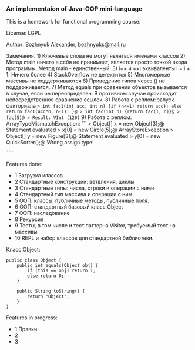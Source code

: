 ### An implementaion of Java-OOP mini-language

This is a homework for functional programming course.

License: LGPL

Author: Bozhnyuk Alexander, bozhnyuks@mail.ru

Замечания. 
    1) Ключевые слова не могут являться именами классов
    2) Метод main ничего в себя не принимает, является просто точкой входа программы. Метод main - единственный.
    3) i++ и ++i эквиваленты i = i + 1. Ничего более
    4) StackOverflow не детектится
    5) Многомерные массивы не поддерживаются
    6) Приведение типов через () не поддерживается. 
    7) Метод equals при сравнении объектов вызывается в случае, если он переопределен. В противном случае происходит непосредственное сравнение ссылок.
    8) Работа с реплом: запуск факториала 
    ```
    > int fac1(int acc, int n) {if (n<=1) return acc}; else return fac1(acc*n, n-1); }@
    > int fac(int n) {return fac(1, n)}@
    > fac(5)@
    > Result: VInt (120)
    ```
    9) Работа с реплом: ArrayTypeMismatchException: 
    ```
    > Object[] x = new Object[3];@    
    Statement evaluated
    > x[0] = new Circle(5);@
    ArrayStoreException
    > Object[] y = new Figure[3];@
    Statement evaluated
    > y[0] = new QuickSorter();@
    Wrong assign type!

    ```

Features done:

- 1 Загрузка классов
- 2 Стандартные конструкции: ветвления, циклы
- 3 Стандартные типы: числа, строки и операции с ними
- 4 Стандартный тип массива и операции с ним.
- 5 ООП: классы, публичные методы, публичные поля.  
- 6 ООП: стандартный базовый класс Object
- 7 ООП: наследование
- 8 Рекурсия
- 9 Тесты, в том числе и тест паттерна Visitor, требуемый тест на массивы
- 10 REPL и набор классов для стандартной библиотеки.

Класс Object: 
```
public class Object {
    public int equals(Object obj) {
        if (this == obj) return 1;
        else return 0;
    }
    
    public String toString() {
    	return "Object";
    }
}
```

Features in progress:

- 1 Правки
- 2 
- 3 



